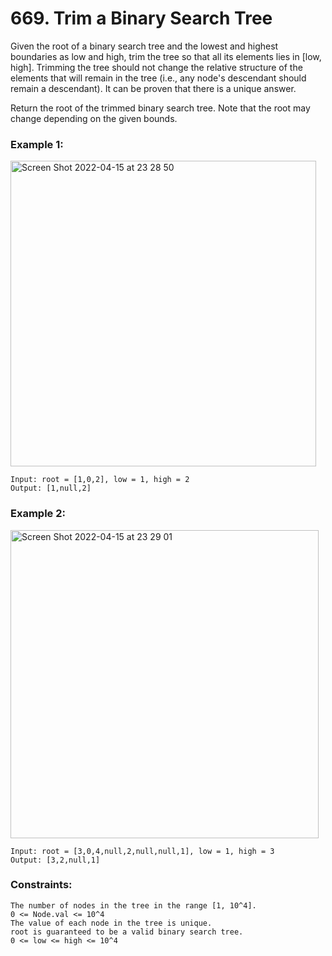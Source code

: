 # 669. Trim a Binary Search Tree

Given the root of a binary search tree and the lowest and highest boundaries as low and high, trim the tree so that all its elements lies in [low, high]. Trimming the tree should not change the relative structure of the elements that will remain in the tree (i.e., any node's descendant should remain a descendant). It can be proven that there is a unique answer.

Return the root of the trimmed binary search tree. Note that the root may change depending on the given bounds.

 

### Example 1:
<img width="489" alt="Screen Shot 2022-04-15 at 23 28 50" src="https://user-images.githubusercontent.com/38793933/163583015-f793972c-1ba7-4420-b800-1a1399b58ad4.png">

```
Input: root = [1,0,2], low = 1, high = 2
Output: [1,null,2]
```
### Example 2:
<img width="493" alt="Screen Shot 2022-04-15 at 23 29 01" src="https://user-images.githubusercontent.com/38793933/163583036-4cda7f8b-cb2e-4ae5-8fdc-334369e2edd5.png">

```
Input: root = [3,0,4,null,2,null,null,1], low = 1, high = 3
Output: [3,2,null,1]
```

### Constraints:
```
The number of nodes in the tree in the range [1, 10^4].
0 <= Node.val <= 10^4
The value of each node in the tree is unique.
root is guaranteed to be a valid binary search tree.
0 <= low <= high <= 10^4
```
